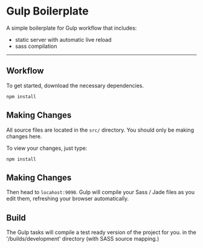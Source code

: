 # Gulp Boilerplate


A simple boilerplate for Gulp workflow that includes:

- static server with automatic live reload
- sass compilation


------

## Workflow

To get started, download the necessary dependencies.

```npm install```


## Making Changes

All source files are located in the `src/` directory. You should only be making changes here.

To view your changes, just type:

```npm install```


## Making Changes


Then head to `locahost:9090`. Gulp will compile your Sass / Jade files as you edit them, refreshing your browser automatically.



## Build

The Gulp tasks will compile a test ready version of the project for you. in the '/builds/development' directory (with SASS source mapping.)
